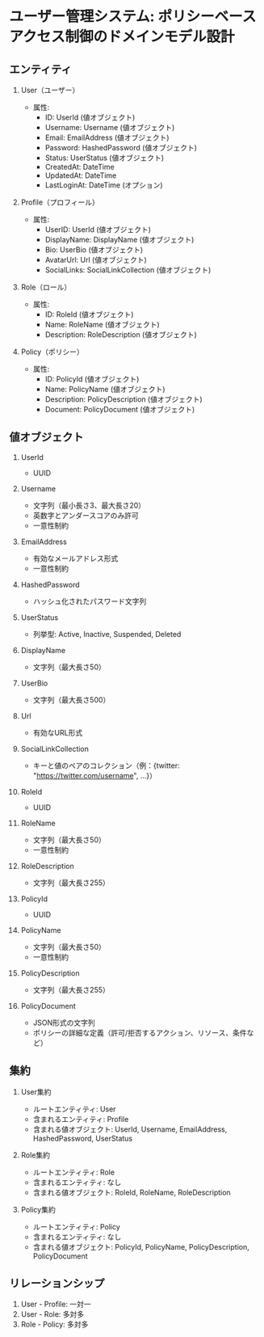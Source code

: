 # ユーザー管理システム: ポリシーベースアクセス制御のドメインモデル設計

## エンティティ

1. User（ユーザー）
   - 属性:
     - ID: UserId (値オブジェクト)
     - Username: Username (値オブジェクト)
     - Email: EmailAddress (値オブジェクト)
     - Password: HashedPassword (値オブジェクト)
     - Status: UserStatus (値オブジェクト)
     - CreatedAt: DateTime
     - UpdatedAt: DateTime
     - LastLoginAt: DateTime (オプション)

2. Profile（プロフィール）
   - 属性:
     - UserID: UserId (値オブジェクト)
     - DisplayName: DisplayName (値オブジェクト)
     - Bio: UserBio (値オブジェクト)
     - AvatarUrl: Url (値オブジェクト)
     - SocialLinks: SocialLinkCollection (値オブジェクト)

3. Role（ロール）
   - 属性:
     - ID: RoleId (値オブジェクト)
     - Name: RoleName (値オブジェクト)
     - Description: RoleDescription (値オブジェクト)

4. Policy（ポリシー）
   - 属性:
     - ID: PolicyId (値オブジェクト)
     - Name: PolicyName (値オブジェクト)
     - Description: PolicyDescription (値オブジェクト)
     - Document: PolicyDocument (値オブジェクト)

## 値オブジェクト

1. UserId
   - UUID

2. Username
   - 文字列（最小長さ3、最大長さ20）
   - 英数字とアンダースコアのみ許可
   - 一意性制約

3. EmailAddress
   - 有効なメールアドレス形式
   - 一意性制約

4. HashedPassword
   - ハッシュ化されたパスワード文字列

5. UserStatus
   - 列挙型: Active, Inactive, Suspended, Deleted

6. DisplayName
   - 文字列（最大長さ50）

7. UserBio
   - 文字列（最大長さ500）

8. Url
   - 有効なURL形式

9. SocialLinkCollection
   - キーと値のペアのコレクション（例：{twitter: "https://twitter.com/username", ...}）

10. RoleId
    - UUID

11. RoleName
    - 文字列（最大長さ50）
    - 一意性制約

12. RoleDescription
    - 文字列（最大長さ255）

13. PolicyId
    - UUID

14. PolicyName
    - 文字列（最大長さ50）
    - 一意性制約

15. PolicyDescription
    - 文字列（最大長さ255）

16. PolicyDocument
    - JSON形式の文字列
    - ポリシーの詳細な定義（許可/拒否するアクション、リソース、条件など）

## 集約

1. User集約
   - ルートエンティティ: User
   - 含まれるエンティティ: Profile
   - 含まれる値オブジェクト: UserId, Username, EmailAddress, HashedPassword, UserStatus

2. Role集約
   - ルートエンティティ: Role
   - 含まれるエンティティ: なし
   - 含まれる値オブジェクト: RoleId, RoleName, RoleDescription

3. Policy集約
   - ルートエンティティ: Policy
   - 含まれるエンティティ: なし
   - 含まれる値オブジェクト: PolicyId, PolicyName, PolicyDescription, PolicyDocument

## リレーションシップ

1. User - Profile: 一対一
2. User - Role: 多対多
3. Role - Policy: 多対多
